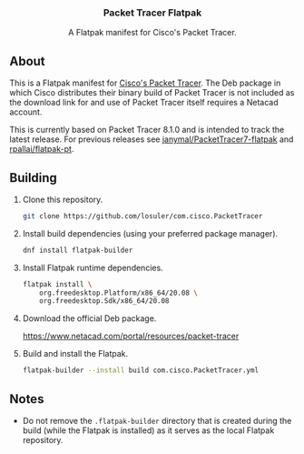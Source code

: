 <div align="center">
<p align="center">
  <p align="center">
    <h3 align="center">Packet Tracer Flatpak</h3>
    <p align="center">
      A Flatpak manifest for Cisco's Packet Tracer.
    </p>
  </p>
</p>
</div>

## About

This is a Flatpak manifest for [Cisco's Packet Tracer](https://www.netacad.com/courses/packet-tracer). The Deb package in which Cisco distributes their binary build of Packet Tracer is not included as the download link for and use of Packet Tracer itself requires a Netacad account.

This is currently based on Packet Tracer 8.1.0 and is intended to track the latest release. For previous releases see [janymal/PacketTracer7-flatpak](https://github.com/janymal/PacketTracer7-flatpak) and [rpallai/flatpak-pt](https://github.com/rpallai/flatpak-pt).

## Building

1. Clone this repository.

    ```bash
    git clone https://github.com/losuler/com.cisco.PacketTracer
    ```

2. Install build dependencies (using your preferred package manager).

    ```bash
    dnf install flatpak-builder
    ```

3. Install Flatpak runtime dependencies.

    ```bash
    flatpak install \
        org.freedesktop.Platform/x86_64/20.08 \
        org.freedesktop.Sdk/x86_64/20.08
    ```

4. Download the official Deb package.

    https://www.netacad.com/portal/resources/packet-tracer

5. Build and install the Flatpak.

    ```bash
    flatpak-builder --install build com.cisco.PacketTracer.yml
    ```

## Notes

- Do not remove the `.flatpak-builder` directory that is created during the build (while the Flatpak is installed) as it serves as the local Flatpak repository.
